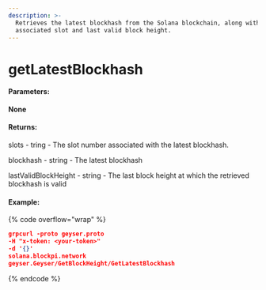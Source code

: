 ```yaml
---
description: >-
  Retrieves the latest blockhash from the Solana blockchain, along with its
  associated slot and last valid block height.
---
```


# getLatestBlockhash

#### **Parameters:**

**None**

#### **Returns:**

slots - tring - The slot number associated with the latest blockhash.

blockhash - string - The latest blockhash

lastValidBlockHeight - string - The last block height at which the retrieved blockhash is valid

#### Example:

{% code overflow="wrap" %}
```json
grpcurl -proto geyser.proto
-H "x-token: <your-token>" 
-d '{}' 
solana.blockpi.network
geyser.Geyser/GetBlockHeight/GetLatestBlockhash
```
{% endcode %}

